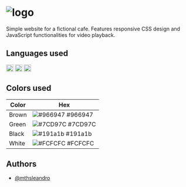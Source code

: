 
# ![logo](https://github.com/mthsleandro/cafe-universitario/assets/132463214/1a6a2eed-909a-4d8c-85ec-7325e5814506)

Simple website for a fictional cafe. Features responsive CSS design and JavaScript functionalities for video playback.

## Languages used

<div display="flex">
  <img src="https://img.shields.io/badge/HTML5-red" alt="HTML5" height="20">
  <img src="https://img.shields.io/badge/CSS3-blue" alt="CSS3" height="20">
  <img src="https://img.shields.io/badge/JavaScript-yellow" alt="Javascript" height="20">
</div>

## Colors used

| Color             | Hex                                                                |
| ----------------- | ------------------------------------------------------------------ |
| Brown | ![#966947](https://via.placeholder.com/10/966947?text=+) #966947 |
| Green | ![#7CD97C](https://via.placeholder.com/10/7CD97C?text=+) #7CD97C |
| Black | ![#191a1b](https://via.placeholder.com/10/191a1b?text=+) #191a1b |
| White | ![#FCFCFC](https://via.placeholder.com/10/FCFCFC?text=+) #FCFCFC |

## Authors

- [@mthsleandro](https://www.github.com/mthsleandro)

